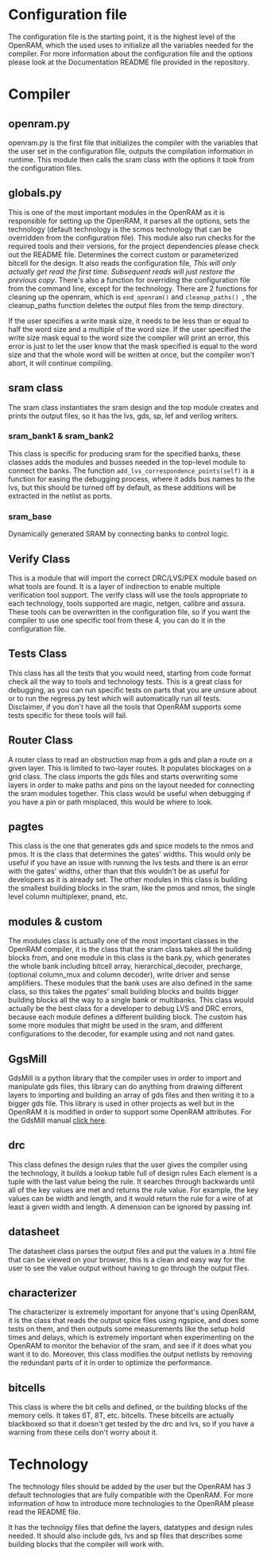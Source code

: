 # Configuration file

The configuration file is the starting point, it is the highest level of the OpenRAM, which the used uses to initialize all the variables needed for the compiler. For more information about the configuration file and the options please look at the Documentation README file provided in the repository.

# Compiler

## openram.py

openram.py is the first file that initializes the compiler with the variables that the user set in the configuration file, outputs the compilation information in runtime. This module then calls the sram class with the options it took from the configuration files.

## globals.py

This is one of the most important modules in the OpenRAM as it is responsible for setting up the OpenRAM, it parses all the options, sets the technology (default technology is the scmos technology that can be overridden from the configuration file). This module also run checks for the required tools and their versions, for the project dependencies please check out the README file. Determines the correct custom or parameterized bitcell for the design. It also reads the configuration file, *This will only actually get read the first time. Subsequent reads will just restore the previous copy*. There's also a function for overriding the configuration file from the command line, except for the technology. There are 2 functions for cleaning up the openram, which is ``` end_openram() ``` and  ```cleanup_paths() ```, the cleanup_paths function deletes the output files from the temp directory. 

If the user specifies a write mask size, it needs to be less than or equal to half the word size and a multiple of the word size. If the user specified the write size mask equal to the word size the compiler will print an error, this error is just to let the user know that the mask specified is equal to the word size and that the whole word will be written at once, but the compiler won't abort, it will continue compiling.

## sram class

The sram class instantiates the sram design and the top module creates and prints the output files, so it has the lvs, gds, sp, lef and verilog writers. 

### sram_bank1 & sram_bank2

This class is specific for producing sram for the specified banks, these classes adds the modules and busses needed in the top-level module to connect the banks. The function ``` add_lvs_correspondence_points(self) ``` is a function for easing the debugging process, where it adds bus names to the lvs, but this should be turned off by default, as these additions will be extracted in the netlist as ports.

### sram_base

Dynamically generated SRAM by connecting banks to control logic. 

## Verify Class

This is a module that will import the correct DRC/LVS/PEX module based on what tools are found. It is a layer of indirection to enable multiple verification tool support.
The verify class will use the tools appropriate to each technology, tools supported are magic, netgen, calibre and assura. These tools can be overwritten in the configuration file, so if you want the compiler to use one specific tool from these 4, you can do it in the configuration file.

## Tests Class

This class has all the tests that you would need, starting from code format check all the way to tools and technology tests. This is a great class for debugging, as you can run specific tests on parts that you are unsure about or to run the regress.py test which will automatically run all tests. Disclaimer, if you don't have all the tools that OpenRAM supports some tests specific for these tools will fail. 

## Router Class

A router class to read an obstruction map from a gds and plan a route on a given layer. This is limited to two-layer routes. It populates blockages on a grid class. The class imports the gds files and starts overwriting some layers in order to make paths and pins on the layout needed for connecting the sram modules together. This class would be useful when debugging if you have a pin or path misplaced, this would be where to look.

## pagtes

This class is the one that generates gds and spice models to the nmos and pmos. It is the class that determines the gates' widths. This would only be useful if you have an issue with running the lvs tests and there is an error with the gates' widths, other than that this wouldn't be as useful for developers as it is already set. The other modules in this class is building the smallest building blocks in the sram, like the pmos and nmos, the single level column multiplexer, pnand, etc. 

## modules & custom

The modules class is actually one of the most important classes in the OpenRAM compiler, it is the class that the sram class takes all the building blocks from, and one module in this class is the bank.py, which generates the whole bank including bitcell array, hierarchical_decoder, precharge, (optional column_mux and column decoder), write driver and sense amplifiers. These modules that the bank uses are also defined in the same class, so this takes the pgates' small building blocks and builds bigger building blocks all the way to a single bank or multibanks. This class would actually be the best class for a developer to debug LVS and DRC errors, because each module defines a different building block. The custom has some more modules that might be used in the sram, and different configurations to the decoder, for example using and not nand gates.

## GgsMill

GdsMill is a python library that the compiler uses in order to import and manipulate gds files, this library can do anything from drawing different layers to importing and building an array of gds files and then writing it to a bigger gds file. This library is used in other projects as well but in the OpenRAM it is modified in order to support some OpenRAM attributes. For the GdsMill manual [click here](http://michaelwieckowski.com/software/). 

## drc

This class defines the design rules that the user gives the compiler using the technology, it builds a lookup table full of design rules Each element is a tuple with the last value being the rule. It searches through backwards until all of the key values are met and returns the rule value. For example, the key values can be width and length, and it would return the rule for a wire of at least a given width and length. A dimension can be ignored by passing inf.

## datasheet

The datasheet class parses the output files and put the values in a .html file that can be viewed on your browser, this is a clean and easy way for the user to see the value output without having to go through the output files. 

## characterizer

The characterizer is extremely important for anyone that's using OpenRAM, it is the class that reads the output spice files using ngspice, and does some tests on them, and then outputs some measurements like the setup hold times and delays, which is extremely important when experimenting on the OpenRAM to monitor the behavior of the sram, and see if it does what you want it to do. Moreover, this class modifies the output netlists by removing the redundant parts of it in order to optimize the performance.

## bitcells

This class is where the bit cells and defined, or the building blocks of the memory cells. It takes 6T, 8T, etc. bitcells. These bitcells are actually blackboxed so that it doesn't get tested by the drc and lvs, so if you have a warning from these cells don't worry about it.

# Technology

The technology files should be added by the user but the OpenRAM has 3 default technologies that are fully compatible with the OpenRAM. For more information of how to introduce more technologies to the OpenRAM please read the README file.

It has the technolgy files that define the layers, datatypes and design rules needed. It should also include gds, lvs and sp files that describes some building blocks that the compiler will work with.
